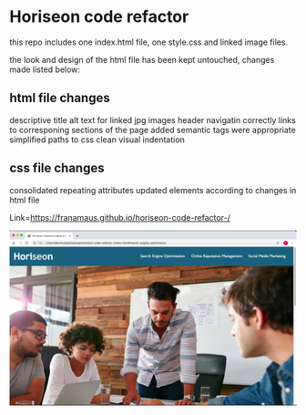 # Horiseon code refactor

this repo includes one index.html file, one style.css and linked image files.

the look and design of the html file has been kept untouched, changes made listed below:

## html file changes
descriptive title
alt text for linked jpg images
header navigatin correctly links to corresponing sections of the page
added semantic tags were appropriate
simplified paths to css
clean visual indentation

## css file changes
consolidated repeating attributes
updated elements according to changes in html file

Link=https://franamaus.github.io/horiseon-code-refactor-/

![Screenshot of top of page](./assets/images/page-screenshot.png)
